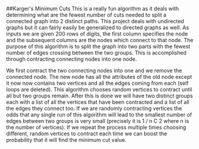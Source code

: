 ##Karger's Minimum Cuts
This is a really fun algorithm as it deals with determining what are the fewest number of cuts needed to split
a connected graph into 2 distinct paths. This project deals with undirected graphs but it can fairly easily
be generalized to directed graphs as well. As inputs we are given 200 rows of digits, the first column specifies
the node and the subsequent columns are the nodes which connect to that node. The purpose of this algorithm is 
to split the graph into two parts with the fewest number of edges crossing between the two groups. This is 
accomplished through contracting connecting nodes into one node.

We first contract the two connecting nodes into one and we remove the connected node. The new node has all the
attributes of the old node except it now now contains two vertices and all the edges coming from each (self
loops are deleted). This algorithm chooses random vertices to contract until all but two groups remain. After this
is done we will have two distinct groups each with a list of all the vertices that have been contracted and a list
of all the edges they connect too. If we are randomly contracting vertices the odds that any single run of this
algorithm will lead to the smallest number of edges between two groups is very small (precisely it is 1 / n C 2
where n is the number of vertices). If we repeat the process multiple times choosing different, random vertices
to contract each time we can boost the probability that it will find the minimum cut value. 